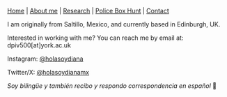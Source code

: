 [Home](index.md)  |  [About me](aboutme.md)  |   [Research](researchpapers.md)  |   [Police Box Hunt](policeboxes.md)   |    [Contact](contactinfo.md)  

I am originally from Saltillo, Mexico, and currently based in Edinburgh, UK. 

Interested in working with me? You can reach me by email at: dpiv500[at]york.ac.uk 



Instagram: [@holasoydiana](https://www.instagram.com/holasoydiana/)

Twitter/X: [@holasoydianamx](https://x.com/holasoydianamx)


*Soy bilingüe y también recibo y respondo correspondencia en español* 🙂
